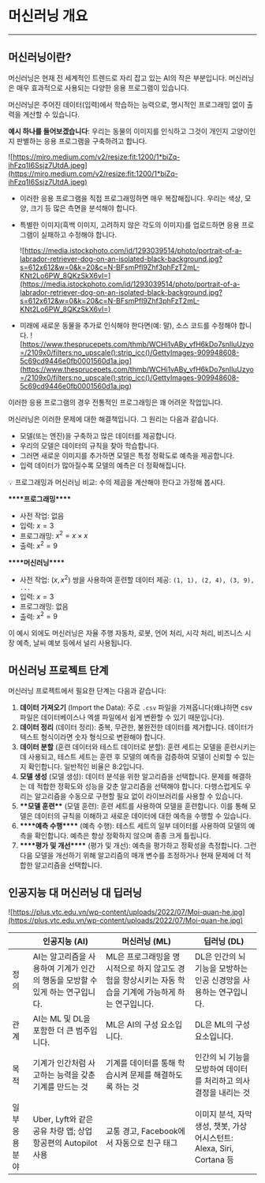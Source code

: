 # 머신러닝 개요

---

## 머신러닝이란?

머신러닝은 현재 전 세계적인 트렌드로 자리 잡고 있는 AI의 작은 부분입니다. 머신러닝은 매우 효과적으로 사용되는 다양한 응용 프로그램이 있습니다.

머신러닝은 주어진 데이터(입력)에서 학습하는 능력으로, 명시적인 프로그래밍 없이 출력을 계산할 수 있습니다.

**예시 하나를 들어보겠습니다**: 우리는 동물의 이미지를 인식하고 그것이 개인지 고양이인지 판별하는 응용 프로그램을 구축하려고 합니다.

![https://miro.medium.com/v2/resize:fit:1200/1*biZq-ihFzq1I6Ssjz7UtdA.jpeg](https://miro.medium.com/v2/resize:fit:1200/1*biZq-ihFzq1I6Ssjz7UtdA.jpeg)

- 이러한 응용 프로그램을 직접 프로그래밍하면 매우 복잡해집니다. 우리는 색상, 모양, 크기 등 많은 측면을 분석해야 합니다.
- 특별한 이미지(흑백 이미지, 고려하지 않은 각도의 이미지)를 업로드하면 응용 프로그램이 실패하고 수정해야 합니다.

  ![https://media.istockphoto.com/id/1293039514/photo/portrait-of-a-labrador-retriever-dog-on-an-isolated-black-background.jpg?s=612x612&w=0&k=20&c=N-BFsmPfI9Zhf3phFzT2mL-KNt2Lo6PW_8QKzSkX6vI=](https://media.istockphoto.com/id/1293039514/photo/portrait-of-a-labrador-retriever-dog-on-an-isolated-black-background.jpg?s=612x612&w=0&k=20&c=N-BFsmPfI9Zhf3phFzT2mL-KNt2Lo6PW_8QKzSkX6vI=)

- 미래에 새로운 동물을 추가로 인식해야 한다면(예: 말), 소스 코드를 수정해야 합니다.
  ![https://www.thesprucepets.com/thmb/WCHi1vABy_vfH6kDo7snIluUzyo=/2109x0/filters:no_upscale():strip_icc()/GettyImages-909948608-5c69cd9446e0fb0001560d1a.jpg](<https://www.thesprucepets.com/thmb/WCHi1vABy_vfH6kDo7snIluUzyo=/2109x0/filters:no_upscale():strip_icc()/GettyImages-909948608-5c69cd9446e0fb0001560d1a.jpg>)

이러한 응용 프로그램의 경우 전통적인 프로그래밍은 꽤 어려운 작업입니다.

머신러닝은 이러한 문제에 대한 해결책입니다. 그 원리는 다음과 같습니다.

- 모델(또는 엔진)을 구축하고 많은 데이터를 제공합니다.
- 우리의 모델은 데이터의 규칙을 찾아 학습합니다.
- 그러면 새로운 이미지를 추가하면 모델은 특정 정확도로 예측을 제공합니다.
- 입력 데이터가 많아질수록 모델의 예측은 더 정확해집니다.

<aside>
💡 프로그래밍과 머신러닝 비교: 수의 제곱을 계산해야 한다고 가정해 봅시다.

********\*\*\*\*********프로그래밍********\*\*\*\*********

- 사전 작업: 없음
- 입력: $`x = 3`$
- 프로그래밍: $`x^2 = x \times x`$
- 출력: $`x^2 = 9`$

**************\*\*\*\***************머신러닝**************\*\*\*\***************

- 사전 작업: $`(x, x^2)`$ 쌍을 사용하여 훈련할 데이터 제공: `(1, 1), (2, 4), (3, 9), ...`
- 입력: $`x = 3`$
- 프로그래밍: 없음
- 출력: $`x^2 = 9`$
</aside>

이 예시 외에도 머신러닝은 자율 주행 자동차, 로봇, 언어 처리, 시각 처리, 비즈니스 시장 예측, 날씨 예보 등에서 널리 사용됩니다.

## 머신러닝 프로젝트 단계

머신러닝 프로젝트에서 필요한 단계는 다음과 같습니다:

1. **데이터 가져오기** (Import the Data): 주로 `.csv` 파일을 가져옵니다(왜냐하면 csv 파일은 데이터베이스나 엑셀 파일에서 쉽게 변환할 수 있기 때문입니다).
2. **데이터 정리** (데이터 정리): 중복, 무관한, 불완전한 데이터를 제거합니다. 데이터가 텍스트 형식이라면 숫자 형식으로 변환해야 합니다.
3. **데이터 분할** (훈련 데이터와 테스트 데이터로 분할): 훈련 세트는 모델을 훈련시키는 데 사용되고, 테스트 세트는 훈련 후 모델의 예측을 검증하여 모델이 신뢰할 수 있는지 확인합니다. 일반적인 비율은 8:2입니다.
4. **모델 생성** (모델 생성): 데이터 분석을 위한 알고리즘을 선택합니다. 문제를 해결하는 데 적합한 정확도와 성능을 갖춘 알고리즘을 선택해야 합니다. 다행스럽게도 우리는 알고리즘을 수동으로 구현할 필요 없이 라이브러리를 사용할 수 있습니다.
5. **************\*\***************모델 훈련**************\*\*************** (모델 훈련): 훈련 세트를 사용하여 모델을 훈련합니다. 이를 통해 모델은 데이터의 규칙을 이해하고 새로운 데이터에 대한 예측을 수행할 수 있습니다.
6. **************\*\*\*\***************예측 수행**************\*\*\*\*************** (예측 수행): 테스트 세트의 일부 데이터를 사용하여 모델의 예측을 확인합니다. 예측은 항상 정확하지 않으며 종종 크게 틀립니다.
7. ****\*\*\*\*****평가 및 개선****\*\*\*\***** (평가 및 개선): 예측을 평가하고 정확성을 측정합니다. 그런 다음 모델을 개선하기 위해 알고리즘의 매개 변수를 조정하거나 현재 문제에 더 적합한 알고리즘을 선택합니다.

## 인공지능 대 머신러닝 대 딥러닝

![https://plus.vtc.edu.vn/wp-content/uploads/2022/07/Moi-quan-he.jpg](https://plus.vtc.edu.vn/wp-content/uploads/2022/07/Moi-quan-he.jpg)

|                | 인공지능 (AI)                                                                 | 머신러닝 (ML)                                                                                           | 딥러닝 (DL)                                                            |
| -------------- | ----------------------------------------------------------------------------- | ------------------------------------------------------------------------------------------------------- | ---------------------------------------------------------------------- |
| 정의           | AI는 알고리즘을 사용하여 기계가 인간의 행동을 모방할 수 있게 하는 연구입니다. | ML은 프로그래밍을 명시적으로 하지 않고도 경험을 향상시키는 자동 학습을 기계에 가능하게 하는 연구입니다. | DL은 인간의 뇌 기능을 모방하는 인공 신경망을 사용하는 연구입니다.      |
| 관계           | AI는 ML 및 DL을 포함한 더 큰 범주입니다.                                      | ML은 AI의 구성 요소입니다.                                                                              | DL은 ML의 구성 요소입니다.                                             |
| 목적           | 기계가 인간처럼 사고하는 능력을 갖춘 기계를 만드는 것                         | 기계를 데이터를 통해 학습시켜 문제를 해결하도록 하는 것                                                 | 인간의 뇌 기능을 모방하여 데이터를 처리하고 의사 결정을 내리는 것      |
| 일부 응용 분야 | Uber, Lyft와 같은 공유 차량 앱; 상업 항공편의 Autopilot 사용                  | 교통 경고, Facebook에서 자동으로 친구 태그                                                              | 이미지 분석, 자막 생성, 챗봇, 가상 어시스턴트: Alexa, Siri, Cortana 등 |
